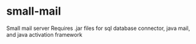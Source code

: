 # small-mail
Small mail server
Requires .jar files for sql database connector, java mail, and java activation framework
